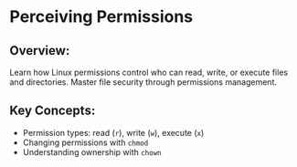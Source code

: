 # Perceiving Permissions

## Overview:
Learn how Linux permissions control who can read, write, or execute files and directories. Master file security through permissions management.

## Key Concepts:
- Permission types: read (`r`), write (`w`), execute (`x`)
- Changing permissions with `chmod`
- Understanding ownership with `chown`
